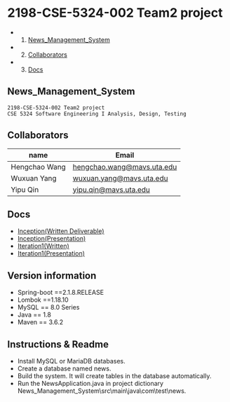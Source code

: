 

# 2198-CSE-5324-002 Team2 project
<!-- vscode-markdown-toc -->
* 1. [News_Management_System](#News_Management_System)
* 2. [Collaborators](#Collaborators)
* 3. [Docs](#Docs)

<!-- vscode-markdown-toc-config
	numbering=true
	autoSave=true
	/vscode-markdown-toc-config -->
<!-- /vscode-markdown-toc -->
##  <a name='News_Management_System'></a>News_Management_System

    2198-CSE-5324-002 Team2 project
    CSE 5324 Software Engineering I Analysis, Design, Testing

##  <a name='Collaborators'></a>Collaborators

name | Email 
-|-
Hengchao Wang | hengchao.wang@mavs.uta.edu 
Wuxuan Yang  | wuxuan.yang@mavs.uta.edu 
Yipu Qin | yipu.qin@mavs.uta.edu 

##  <a name='Docs'></a>Docs
* [Inception(Written Deliverable)](https://docs.google.com/document/d/1Rhmbc3Yms2fX0Om6TTw0Jvc0ZzU6N31lgVby1VVswgM/edit?usp=sharing)<br>
* [Inception(Presentation)](https://docs.google.com/presentation/d/1Ecqu4M4ZMOHqGux18yNNcmOlejBv5U4HIbhzxeJpIPw/edit?usp=sharing)
* [Iteration1(Written)](https://docs.google.com/document/d/1xojJuxG4TjK_5rMOHoKnia8X3puUgZmVg5vDwJo0rZQ/edit?usp=sharing)
* [Iteration1(Presentation)](https://docs.google.com/presentation/d/1XKdoUZgeQ8CaxGgrqFjCaCm6UXsMDL3Cuk-MpV_A6xQ/edit?usp=sharing)

## Version information
* Spring-boot  ==2.1.8.RELEASE 
* Lombok  ==1.18.10
* MySQL  == 8.0 Series
* Java == 1.8
* Maven	==	3.6.2

## Instructions & Readme 
* Install MySQL or MariaDB databases.
* Create a database named news.
* Build the system. It will create tables in the database automatically. 
* Run the NewsApplication.java in project dictionary News_Management_System\src\main\java\com\test\news.
